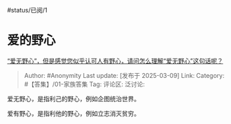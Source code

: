 #status/已阅/1 

# 爱的野心
[“爱无野心”，但是感觉您似乎认可人有野心，请问怎么理解“爱无野心”这句话呢？](https://www.zhihu.com/question/13681458795/answer/119881213158)

> Author: #Anonymity
> Last update: [发布于 2025-03-09]
> Link:
> Category: #【答集】/01-家族答集 
> Tag: 
> 评论区:
> 泛讨论:

爱无野心，是指利己的野心，例如企图统治世界。

爱有野心，是指利他的野心，例如立志消灭贫穷。
